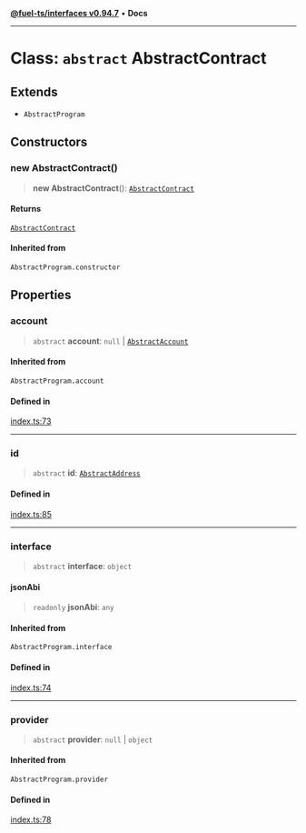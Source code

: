 [**@fuel-ts/interfaces v0.94.7**](../index.md) • **Docs**

***

# Class: `abstract` AbstractContract

## Extends

- `AbstractProgram`

## Constructors

### new AbstractContract()

> **new AbstractContract**(): [`AbstractContract`](AbstractContract.md)

#### Returns

[`AbstractContract`](AbstractContract.md)

#### Inherited from

`AbstractProgram.constructor`

## Properties

### account

> `abstract` **account**: `null` \| [`AbstractAccount`](AbstractAccount.md)

#### Inherited from

`AbstractProgram.account`

#### Defined in

[index.ts:73](https://github.com/FuelLabs/fuels-ts/blob/8420c2fcbdf57cb5242e933369ca6c4c5f9d66c9/packag./src/index.ts#L73)

***

### id

> `abstract` **id**: [`AbstractAddress`](AbstractAddress.md)

#### Defined in

[index.ts:85](https://github.com/FuelLabs/fuels-ts/blob/8420c2fcbdf57cb5242e933369ca6c4c5f9d66c9/packag./src/index.ts#L85)

***

### interface

> `abstract` **interface**: `object`

#### jsonAbi

> `readonly` **jsonAbi**: `any`

#### Inherited from

`AbstractProgram.interface`

#### Defined in

[index.ts:74](https://github.com/FuelLabs/fuels-ts/blob/8420c2fcbdf57cb5242e933369ca6c4c5f9d66c9/packag./src/index.ts#L74)

***

### provider

> `abstract` **provider**: `null` \| `object`

#### Inherited from

`AbstractProgram.provider`

#### Defined in

[index.ts:78](https://github.com/FuelLabs/fuels-ts/blob/8420c2fcbdf57cb5242e933369ca6c4c5f9d66c9/packag./src/index.ts#L78)
